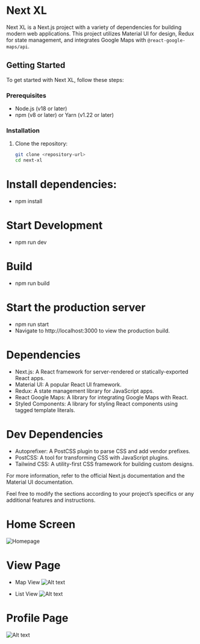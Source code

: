 
# Next XL

Next XL is a Next.js project with a variety of dependencies for building modern web applications. This project utilizes Material UI for design, Redux for state management, and integrates Google Maps with `@react-google-maps/api`.

## Getting Started

To get started with Next XL, follow these steps:

### Prerequisites

- Node.js (v18 or later)
- npm (v8 or later) or Yarn (v1.22 or later)

### Installation

1. Clone the repository:

   ```bash
   git clone <repository-url>
   cd next-xl

# Install dependencies:
 - npm install

# Start Development
 - npm run dev

# Build
- npm run build

# Start the production server
- npm run start
- Navigate to http://localhost:3000 to view the production build.

# Dependencies

  -  Next.js: A React framework for server-rendered or statically-exported React apps.
  -  Material UI: A popular React UI framework.
  - Redux: A state management library for JavaScript apps.
  -  React Google Maps: A library for integrating Google Maps with React.
  - Styled Components: A library for styling React components using tagged template literals.

# Dev Dependencies

  -  Autoprefixer: A PostCSS plugin to parse CSS and add vendor prefixes.
  -  PostCSS: A tool for transforming CSS with JavaScript plugins.
  -  Tailwind CSS: A utility-first CSS framework for building custom designs.


For more information, refer to the official Next.js documentation and the Material UI documentation.


Feel free to modify the sections according to your project’s specifics or any additional features and instructions.



# Home Screen
![Homepage](image.png)


# View Page
- Map View
![Alt text](image-1.png)

- List View
![Alt text](image-2.png)


# Profile Page
![Alt text](image-3.png)